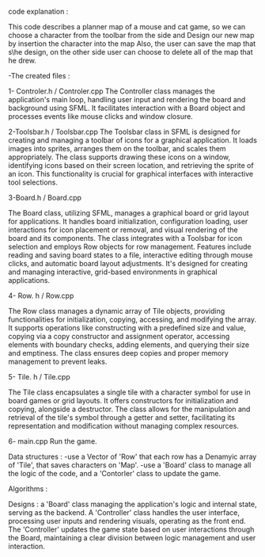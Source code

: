 code explanation :
 
This code describes a  planner map of a mouse and cat game, so 
we can choose a character
 from the toolbar from the side and Design our new map by 
insertion the character into the map
Also, the user can save the map that s\he design, on the
 other side user can choose to delete all of
the map that he drew. 


-The created files : 

1- Controler.h / Controler.cpp 
The Controller class manages the application's main loop,
 handling user input and rendering the board and background
 using SFML. It facilitates interaction with a Board object
 and processes events like mouse clicks and window closure.



2-Toolsbar.h / Toolsbar.cpp
The Toolsbar class in SFML is designed for creating and managing
 a toolbar of icons for a graphical application. It loads images
 into sprites, arranges them on the toolbar, and scales them
 appropriately. The class supports drawing these icons on a 
window, identifying icons based on their screen location, and
 retrieving the sprite of an icon. This functionality is crucial
 for graphical interfaces with interactive tool selections.

3-Board.h / Board.cpp

The Board class, utilizing SFML, manages a graphical board or 
grid layout for applications. It handles board initialization,
 configuration loading, user interactions for icon placement
 or removal, and visual rendering of the board and its components.
 The class integrates with a Toolsbar for icon selection and 
employs Row objects for row management. Features include reading
 and saving board states to a file, interactive editing through
 mouse clicks, and automatic board layout adjustments. It's 
designed for creating and managing interactive, grid-based 
environments in graphical applications.

4- Row. h / Row.cpp

The Row class manages a dynamic array of Tile objects, 
providing functionalities for initialization, copying, 
accessing, and modifying the array. It supports operations
 like constructing with a predefined size and value, copying
 via a copy constructor and assignment operator, accessing 
elements with boundary checks, adding elements, and querying
 their size and emptiness. The class ensures deep copies and 
proper memory management to prevent leaks.



5- Tile. h / Tile.cpp

The Tile class encapsulates a single tile with a character
 symbol for use in board games or grid layouts. It offers
 constructors for initialization and copying, alongside a
 destructor. The class allows for the manipulation and
 retrieval of the tile's symbol through a getter and setter,
 facilitating its representation and modification without 
managing complex resources.

6- main.cpp
Run the game.


Data structures : 
-use a Vector of 'Row' that each row has a Denamyic array of 
'Tile', that saves characters on 'Map'.
-use a 'Board' class to manage all the logic of the code, and 
a 'Contorler' class to update the game.




Algorithms :

Designs :
 a 'Board' class managing the application's logic and internal
 state, serving as the backend. A 'Controller' class handles 
the user interface, processing user inputs and rendering visuals,
 operating as the front end. The 'Controller' updates the game 
state based on user interactions through the Board, maintaining
 a clear division between logic management and user interaction.

